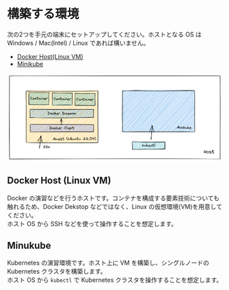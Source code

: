 # 構築する環境

次の2つを手元の端末にセットアップしてください。ホストとなる OS は Windows / Mac(Intel) / Linux であれば構いません。

- [Docker Host(Linux VM)](./docker.md)
- [Minikube](./kubernetes.md)

![Environment](./environment.png)

## Docker Host (Linux VM)

Docker の演習などを行うホストです。コンテナを構成する要素技術についても触れるため、Docker Dekstop などではなく、Linux の仮想環境(VM)を用意してください。  
ホスト OS から SSH などを使って操作することを想定します。

## Minukube

Kubernetes の演習環境です。ホスト上に VM を構築し、シングルノードの Kubernetes クラスタを構築します。  
ホスト OS から `kubectl` で Kubernetes クラスタを操作することを想定します。  
